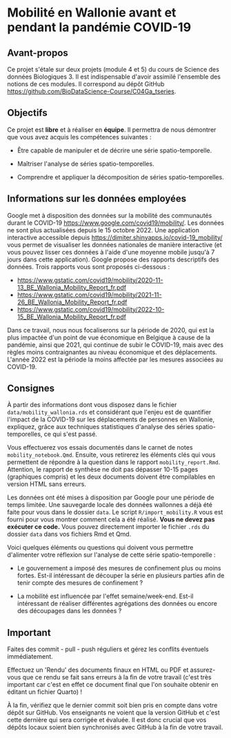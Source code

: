 # Mobilité en Wallonie avant et pendant la pandémie COVID-19

## Avant-propos

Ce projet s'étale sur deux projets (module 4 et 5) du cours de Science des données Biologiques 3. Il est indispensable d'avoir assimilé l'ensemble des notions de ces modules. Il correspond au dépôt GitHub <https://github.com/BioDataScience-Course/C04Ga_tseries>.

## Objectifs

Ce projet est **libre** et à réaliser en **équipe**. Il permettra de nous démontrer que vous avez acquis les compétences suivantes :

-   Être capable de manipuler et de décrire une série spatio-temporelle.

-   Maîtriser l'analyse de séries spatio-temporelles.

-   Comprendre et appliquer la décomposition de séries spatio-temporelles.

## Informations sur les données employées

Google met à disposition des données sur la mobilité des communautés durant le COVID-19 <https://www.google.com/covid19/mobility/>. Les données ne sont plus actualisées depuis le 15 octobre 2022. Une application interactive accessible depuis <https://dimiter.shinyapps.io/covid-19_mobility/> vous permet de visualiser les données nationales de manière interactive (et vous pouvez lisser ces données à l'aide d'une moyenne mobile jusqu'à 7 jours dans cette application). Google propose des rapports descriptifs des données. Trois rapports vous sont proposés ci-dessous :

-   <https://www.gstatic.com/covid19/mobility/2020-11-13_BE_Wallonia_Mobility_Report_fr.pdf>
-   <https://www.gstatic.com/covid19/mobility/2021-11-26_BE_Wallonia_Mobility_Report_fr.pdf>
-   <https://www.gstatic.com/covid19/mobility/2022-10-15_BE_Wallonia_Mobility_Report_fr.pdf>

Dans ce travail, nous nous focaliserons sur la période de 2020, qui est la plus impactée d'un point de vue économique en Belgique à cause de la pandémie, ainsi que 2021, qui continue de subir le COVID-19, mais avec des règles moins contraignantes au niveau économique et des déplacements. L'année 2022 est la période la moins affectée par les mesures associées au COVID-19.

## Consignes

À partir des informations dont vous disposez dans le fichier `data/mobility_wallonia.rds` et considérant que l'enjeu est de quantifier l'impact de la COVID-19 sur les déplacements de personnes en Wallonie, expliquez, grâce aux techniques statistiques d'analyse des séries spatio-temporelles, ce qui s'est passé.

Vous effectuerez vos essais documentés dans le carnet de notes `mobility_notebook.Qmd`. Ensuite, vous retirerez les éléments clés qui vous permettent de répondre à la question dans le rapport `mobility_report.Rmd`. Attention, le rapport de synthèse ne doit pas dépasser 10-15 pages (graphiques compris) et les deux documents doivent être compilables en version HTML sans erreurs.

Les données ont été mises à disposition par Google pour une période de temps limitée. Une sauvegarde locale des données wallonnes a déjà été faite pour vous dans le dossier `data`. Le script `R/import_mobility.R` vous est fourni pour vous montrer comment cela a été réalisé. **Vous ne devez pas exécuter ce code.** Vous pouvez directement importer le fichier `.rds` du dossier `data` dans vos fichiers Rmd et Qmd.

Voici quelques éléments ou questions qui doivent vous permettre d'alimenter votre réflexion sur l'analyse de cette série spatio-temporelle :

-   Le gouvernement a imposé des mesures de confinement plus ou moins fortes. Est-il intéressant de découper la série en plusieurs parties afin de tenir compte des mesures de confinement ?

-   La mobilité est influencée par l'effet semaine/week-end. Est-il intéressant de réaliser différentes agrégations des données ou encore des découpages dans les données ?

## Important

Faites des commit - pull - push réguliers et gérez les conflits éventuels immédiatement.

Effectuez un 'Rendu' des documents finaux en HTML ou PDF et assurez-vous que ce rendu se fait sans erreurs à la fin de votre travail (c'est très important car c'est en effet ce document final que l'on souhaite obtenir en éditant un fichier Quarto) !

À la fin, vérifiez que le dernier commit soit bien pris en compte dans votre dépôt sur GitHub. Vos enseignants ne voient que la version GitHub et c'est cette dernière qui sera corrigée et évaluée. Il est donc crucial que vos dépôts locaux soient bien synchronisés avec GitHub à la fin de votre travail.

